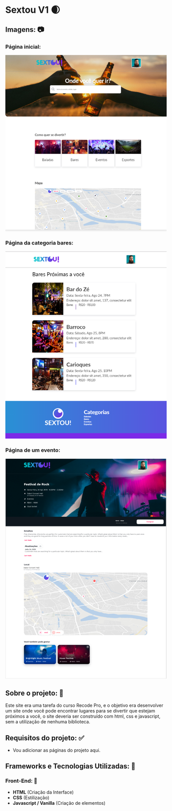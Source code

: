 # Sextou V1 🌒

## Imagens: 📷

### <strong>Página inicial:</strong>

![Feed](src/assets/prints/inicial.png)

### <strong>Página da categoria bares:</strong>

![Post image](src/assets/prints/categoria-bares.png)

### <strong>Página de um evento:</strong>

![Post image](src/assets/prints/evento.png)

## Sobre o projeto: 📃

Este site era uma tarefa do curso Recode Pro, e o objetivo era desenvolver um site onde você pode encontrar lugares para se divertir que estejam próximos a você, o site deveria ser construído com html, css e javascript, sem a utilização de nenhuma biblioteca.

## Requisitos do projeto: ✅

- Vou adicionar as páginas do projeto aqui.

## Frameworks e Tecnologias Utilizadas: 🌌

### Front-End: 🎨

- <strong>HTML</strong> (Criação da Interface)
- <strong>CSS</strong> (Estilização)
- <strong>Javascript / Vanilla</strong> (Criação de elementos)
